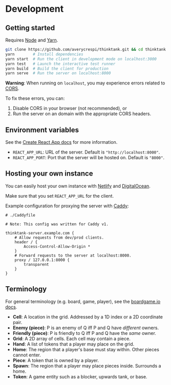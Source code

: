 # Development

## Getting started

Requires [Node](https://nodejs.org/en/) and [Yarn](https://yarnpkg.com/).

```sh
git clone https://github.com/averycrespi/thinktank.git && cd thinktank
yarn        # Install dependencies
yarn start  # Run the client in development mode on localhost:3000
yarn test   # Launch the interactive test runner
yarn build  # Build the client for production
yarn serve  # Run the server on localhost:8000
```

**Warning**: When running on `localhost`, you may experience errors related to [CORS](https://developer.mozilla.org/en-US/docs/Web/HTTP/CORS).

To fix these errors, you can:

1. Disable CORS in your browser (not recommended), or
2. Run the server on an domain with the appropriate CORS headers.

## Environment variables

See the [Create React App docs](https://create-react-app.dev/docs/adding-custom-environment-variables/) for more information.

- `REACT_APP_URL`: URL of the server. Default is `"http://localhost:8000"`.
- `REACT_APP_PORT`: Port that the server will be hosted on. Default is `"8000"`.

## Hosting your own instance

You can easily host your own instance with [Netlify](https://www.netlify.com/) and [DigitalOcean](https://www.digitalocean.com/).

Make sure that you set `REACT_APP_URL` for the client.

Example configuration for proxying the server with [Caddy](https://caddyserver.com/):

```
# ./Caddyfile

# Note: This config was written for Caddy v1.

thinktank-server.example.com {
    # Allow requests from dev/prod clients.
    header / {
        Access-Control-Allow-Origin *
    }
    # Forward requests to the server at localhost:8000.
    proxy / 127.0.0.1:8000 {
        transparent
    }
}
```

## Terminology

For general terminology (e.g. board, game, player), see the [boardgame.io docs](https://boardgame.io/documentation/#/).

- **Cell**: A location in the grid. Addressed by a 1D index or a 2D coordinate pair.
- **Enemy (piece)**: P is an enemy of Q iff P and Q have _different_ owners.
- **Friendly (piece)**: P is friendly to Q iff P and Q have the _same_ owner.
- **Grid**: A 2D array of cells. Each cell may contain a piece.
- **Hand**: A list of tokens that a player may place on the grid.
- **Home**: The region that a player's base must stay within. Other pieces cannot enter.
- **Piece**: A token that is owned by a player.
- **Spawn**: The region that a player may place pieces inside. Surrounds a home.
- **Token**: A game entity such as a blocker, upwards tank, or base.
